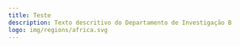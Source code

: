 ```yaml
---
title: Teste
description: Texto descritivo do Departamento de Investigação B
logo: img/regions/africa.svg
---
```

